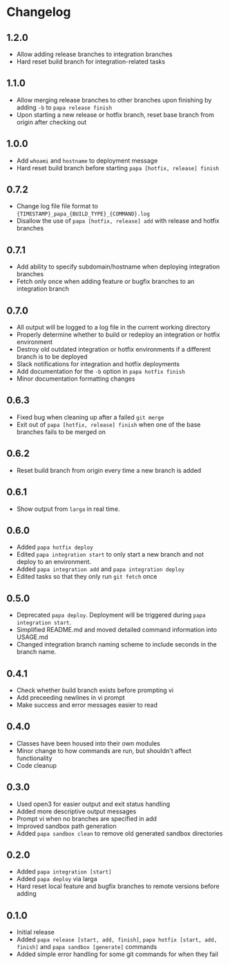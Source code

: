 # Changelog

## 1.2.0
* Allow adding release branches to integration branches
* Hard reset build branch for integration-related tasks

## 1.1.0
* Allow merging release branches to other branches upon finishing by adding `-b` to `papa release finish`
* Upon starting a new release or hotfix branch, reset base branch from origin after checking out

## 1.0.0
* Add `whoami` and `hostname` to deployment message
* Hard reset build branch before starting `papa [hotfix, release] finish`

## 0.7.2
* Change log file file format to `{TIMESTAMP}_papa_{BUILD_TYPE}_{COMMAND}.log`
* Disallow the use of `papa [hotfix, release] add` with release and hotfix branches

## 0.7.1
* Add ability to specify subdomain/hostname when deploying integration branches
* Fetch only once when adding feature or bugfix branches to an integration branch

## 0.7.0
* All output will be logged to a log file in the current working directory
* Properly determine whether to build or redeploy an integration or hotfix environment
* Destroy old outdated integration or hotfix environments if a different branch is to be deployed
* Slack notifications for integration and hotfix deployments
* Add documentation for the `-b` option in `papa hotfix finish`
* Minor documentation formatting changes

## 0.6.3
* Fixed bug when cleaning up after a failed `git merge`
* Exit out of `papa [hotfix, release] finish` when one of the base branches fails to be merged on

## 0.6.2
* Reset build branch from origin every time a new branch is added

## 0.6.1
* Show output from `larga` in real time.

## 0.6.0
* Added `papa hotfix deploy`
* Edited `papa integration start` to only start a new branch and not deploy to an environment.
* Added `papa integration add` and `papa integration deploy`
* Edited tasks so that they only run `git fetch` once

## 0.5.0
* Deprecated `papa deploy`. Deployment will be triggered during `papa integration start`.
* Simplified README.md and moved detailed command information into USAGE.md
* Changed integration branch naming scheme to include seconds in the branch name.

## 0.4.1
* Check whether build branch exists before prompting vi
* Add preceeding newlines in vi prompt
* Make success and error messages easier to read

## 0.4.0
* Classes have been housed into their own modules
* Minor change to how commands are run, but shouldn't affect functionality
* Code cleanup

## 0.3.0
* Used open3 for easier output and exit status handling
* Added more descriptive output messages
* Prompt vi when no branches are specified in add
* Improved sandbox path generation
* Added `papa sandbox clean` to remove old generated sandbox directories

## 0.2.0
* Added `papa integration [start]`
* Added `papa deploy` via larga
* Hard reset local feature and bugfix branches to remote versions before adding

## 0.1.0
* Initial release
* Added `papa release [start, add, finish]`, `papa hotfix [start, add, finish]` and `papa sandbox [generate]` commands
* Added simple error handling for some git commands for when they fail
